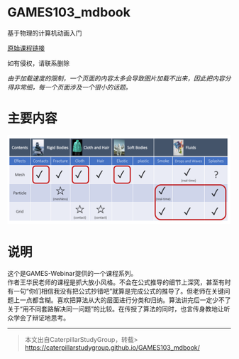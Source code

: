 # GAMES103_mdbook

基于物理的计算机动画入门

[原始课程链接](https://www.bilibili.com/video/BV12Q4y1S73g/?spm_id_from=333.337.search-card.all.click)

如有侵权，请联系删除

*由于加载速度的限制，一个页面的内容太多会导致图片加载不出来，因此把内容分得非常细，每一个页面涉及一个很小的话题。*

# 主要内容

![](./src/assets/1-16.png)   

# 说明

这个是GAMES-Webinar提供的一个课程系列。  
作者王华民老师的课程是抓大放小风格。不会在公式推导的细节上深究，甚至有时有一句“你们相信我没有把公式抄错吧”就算是完成公式的推导了。但老师在关键问题上一点都含糊。喜欢把算法从大的层面进行分类和归纳。算法讲完后一定少不了关于“用不同套路解决同一问题”的比较。在传授了算法的同时，也言传身教地让听众学会了辩证地思考。  

---------------------------------------
> 本文出自CaterpillarStudyGroup，转载> https://caterpillarstudygroup.github.io/GAMES103_mdbook/